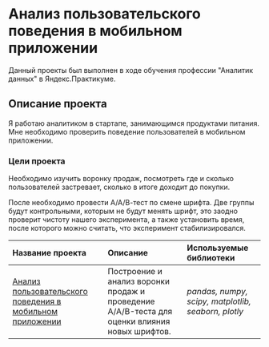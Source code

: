 # Анализ пользовательского поведения в мобильном приложении

Данный проекты был выполнен в ходе обучения профессии "Аналитик данных" в Яндекс.Практикуме.  

## Описание проекта
Я работаю аналитиком в стартапе, занимающимся продуктами питания. Мне необходимо проверить поведение пользователей в мобильном приложении. 

### Цели проекта
Необходимо изучить воронку продаж, посмотреть где и сколько пользователей застревает, сколько в итоге доходит до покупки.

После необходимо провести А/А/В-тест по смене шрифта. Две группы будут контрольными, которым не будут менять шрифт, это заодно проверит чистоту нашего эксперимента, а также установить время, после которого можно считать, что эксперимент стабилизировался. 


| Название проекта | Описание | Используемые библиотеки | 
| :---------------------- | :---------------------- | :---------------------- |
| [Анализ пользовательского поведения в мобильном приложении](food_app_ab_test.ipynb) | Построение и анализ воронки продаж и проведение A/A/B-теста для оценки влияния новых шрифтов. | *pandas, numpy, scipy, matplotlib, seaborn, plotly* |
